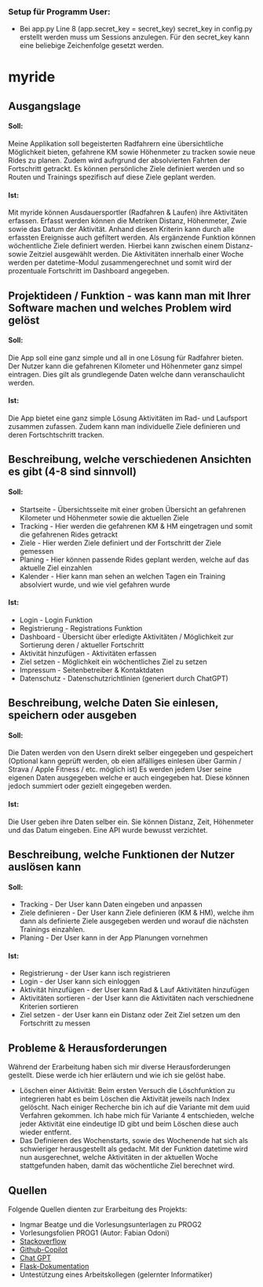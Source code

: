 ### Setup für Programm User:
<ul>
    <li>Bei app.py Line 8 (app.secret_key = secret_key) secret_key in config.py erstellt werden muss um Sessions anzulegen. Für den secret_key kann eine beliebige Zeichenfolge gesetzt werden.</li>
</ul>

# myride

## Ausgangslage 

#### Soll: 

Meine Applikation soll begeisterten Radfahrern eine übersichtliche Möglichkeit bieten, gefahrene KM sowie Höhenmeter zu tracken sowie neue Rides zu planen. Zudem wird aufrgrund der absolvierten Fahrten der Fortschritt getrackt. Es können persönliche Ziele definiert werden und so Routen und Trainings spezifisch auf diese Ziele geplant werden.

#### Ist: 

Mit myride können Ausdauersportler (Radfahren & Laufen) ihre Aktivitäten erfassen. Erfasst werden können die Metriken Distanz, Höhenmeter, Zwie sowie das Datum der Aktivität. Anhand diesen Kriterin kann durch alle erfassten Ereignisse auch gefiltert werden. Als ergänzende Funktion können wöchentliche Ziele definiert werden. Hierbei kann zwischen einem Distanz- sowie Zeitziel ausgewählt werden. Die Aktivitäten innerhalb einer Woche werden per datetime-Modul zusammengerechnet und somit wird der prozentuale Fortschritt im Dashboard angegeben. 

## Projektideen / Funktion - was kann man mit Ihrer Software machen und welches Problem wird gelöst

#### Soll: 

Die App soll eine ganz simple und all in one Lösung für Radfahrer bieten. Der Nutzer kann die gefahrenen Kilometer und Höhenmeter ganz simpel eintragen. Dies gilt als grundlegende Daten welche dann veranschaulicht werden. 

#### Ist:

Die App bietet eine ganz simple Lösung Aktivitäten im Rad- und Laufsport zusammen zufassen. Zudem kann man individuelle Ziele definieren und deren Fortschtschritt tracken. 


## Beschreibung, welche verschiedenen Ansichten es gibt (4-8 sind sinnvoll)

#### Soll: 

<ul>
    <li>Startseite - Übersichtsseite mit einer groben Übersicht an gefahrenen Kilometer und Höhenmeter sowie die aktuellen Ziele</li>
    <li>Tracking - Hier werden die gefahrenen KM & HM eingetragen und somit die gefahrenen Rides getrackt</li>
    <li>Ziele - Hier werden Ziele definiert und der Fortschritt der Ziele gemessen</li>
    <li>Planing - Hier können passende Rides geplant werden, welche auf das aktuelle Ziel einzahlen</li>
    <li>Kalender - Hier kann man sehen an welchen Tagen ein Training absolviert wurde, und wie viel gefahren wurde</li>
</ul>

#### Ist:

<ul>
    <li>Login - Login Funktion</li>
    <li>Registrierung - Registrations Funktion</li>
    <li>Dashboard - Übersicht über erledigte Aktivitäten / Möglichkeit zur Sortierung deren / aktueller Fortschritt</li>
    <li>Aktivität hinzufügen - Aktivitäten erfassen</li>
    <li>Ziel setzen - Möglichkeit ein wöchentliches Ziel zu setzen</li>
    <li>Impressum - Seitenbetreiber & Kontaktdaten</li>
    <li>Datenschutz - Datenschutzrichtlinien (generiert durch ChatGPT)</li>
</ul>

## Beschreibung, welche Daten Sie einlesen, speichern oder ausgeben

#### Soll: 

Die Daten werden von den Usern direkt selber eingegeben und gespeichert
(Optional kann geprüft werden, ob eien alfälliges einlesen über Garmin / Strava / Apple Fitness / etc. möglich ist)
Es werden jedem User seine eigenen Daten ausgegeben welche er auch eingegeben hat. Diese können jedoch summiert oder gezielt eingegeben werden.

#### Ist:

Die User geben ihre Daten selber ein. Sie können Distanz, Zeit, Höhenmeter und das Datum eingeben. Eine API wurde bewusst verzichtet.

## Beschreibung, welche Funktionen der Nutzer auslösen kann

#### Soll:

<ul>
    <li>Tracking - Der User kann Daten eingeben und anpassen</li>
    <li>Ziele definieren - Der User kann Ziele definieren (KM & HM), welche ihm dann als definierte Ziele ausgegeben werden und worauf die nächsten Trainings einzahlen.</li>
    <li>Planing - Der User kann in der App Planungen vornehmen</li>
</ul>

#### Ist:

<ul>
    <li>Registrierung - der User kann isch registrieren</li>
    <li>Login - der User kann sich einloggen</li>
    <li>Aktivität hinzufügen - der User kann Rad & Lauf Aktivitäten hinzufügen</li>
    <li>Aktivitäten sortieren - der User kann die Aktivitäten nach verschiednene Kriterien sortieren</li>
    <li>Ziel setzen - der User kann ein Distanz oder Zeit Ziel setzen um den Fortschritt zu messen</li>
</ul>

## Probleme & Herausforderungen

Während der Erarbeitung haben sich mir diverse Herausforderungen gestellt. Diese werde ich hier erläutern und wie ich sie gelöst habe.

<ul>
    <li>Löschen einer Aktivität: Beim ersten Versuch die Löschfunktion zu integrieren habt es beim Löschen die Aktivität jeweils nach Index gelöscht. Nach einiger Recherche bin ich auf die Variante mit dem uuid Verfahren gekommen. Ich habe mich für Variante 4 entschieden, welche jeder Aktivität eine eindeutige ID gibt und beim Löschen diese auch wieder entfernt.</li>
    <li>Das Definieren des Wochenstarts, sowie des Wochenende hat sich als schwieriger herausgestellt als gedacht. Mit der Funktion datetime wird nun ausgerechnet, welche Aktivitäten in der aktuellen Woche stattgefunden haben, damit das wöchentliche Ziel berechnet wird.</li>
</ul>

## Quellen

Folgende Quellen dienten zur Erarbeitung des Projekts:
* Ingmar Beatge und die Vorlesungsunterlagen zu PROG2
* Vorlesungsfolien PROG1 (Autor: Fabian Odoni)
* [Stackoverflow](https://stackoverflow.com/)
* [Github-Copilot](https://github.com/features/copilot)
* [Chat GPT](https://chatgpt.com/)
* [Flask-Dokumentation](https://flask.palletsprojects.com/en/3.0.x/) 
* Untestützung eines Arbeitskollegen (gelernter Informatiker)




